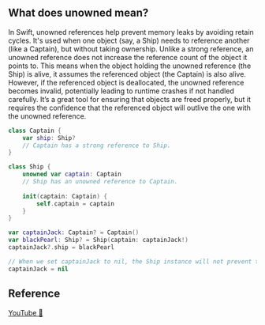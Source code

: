 ## What does unowned mean?

In Swift, unowned references help prevent memory leaks by avoiding retain cycles. It's used when one object (say, a Ship) needs to reference another (like a Captain), but without taking ownership. Unlike a strong reference, an unowned reference does not increase the reference count of the object it points to. This means when the object holding the unowned reference (the Ship) is alive, it assumes the referenced object (the Captain) is also alive. However, if the referenced object is deallocated, the unowned reference becomes invalid, potentially leading to runtime crashes if not handled carefully. It’s a great tool for ensuring that objects are freed properly, but it requires the confidence that the referenced object will outlive the one with the unowned reference.

```swift
class Captain {
    var ship: Ship?
    // Captain has a strong reference to Ship.
}

class Ship {
    unowned var captain: Captain
    // Ship has an unowned reference to Captain.
    
    init(captain: Captain) {
        self.captain = captain
    }
}

var captainJack: Captain? = Captain()
var blackPearl: Ship? = Ship(captain: captainJack!)
captainJack?.ship = blackPearl

// When we set captainJack to nil, the Ship instance will not prevent the Captain from being deallocated.
captainJack = nil
```
## Reference

[YouTube 👀](https://www.youtube.com/shorts/BSSqpJWNdg8)
